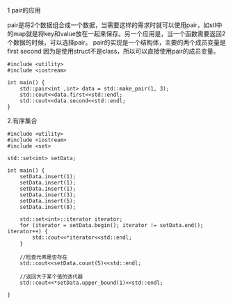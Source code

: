 1 pair的应用

pair是将2个数据组合成一个数据，当需要这样的需求时就可以使用pair，如stl中的map就是将key和value放在一起来保存。另一个应用是，当一个函数需要返回2个数据的时候，可以选择pair。 pair的实现是一个结构体，主要的两个成员变量是first second 因为是使用struct不是class，所以可以直接使用pair的成员变量。

	#include <utility>
	#include <iostream>
	
	int main() {
	    std::pair<int ,int> data = std::make_pair(1, 3);
	    std::cout<<data.first<<std::endl;
	    std::cout<<data.second<<std::endl;
	}

2.有序集合


	
	
	
	#include <utility>
	#include <iostream>
	#include <set>
	
	std::set<int> setData;
	
	int main() {
	    setData.insert(1);
	    setData.insert(1);
	    setData.insert(1);
	    setData.insert(3);
	    setData.insert(5);
	    setData.insert(8);
	
	    std::set<int>::iterator iterator;
	    for (iterator = setData.begin(); iterator != setData.end(); iterator++) {
	        std::cout<<*iterator<<std::endl;
	    }
	
	    //检查元素是否存在
	    std::cout<<setData.count(5)<<std::endl;
	
	    //返回大于某个值的迭代器
	    std::cout<<*setData.upper_bound(1)<<std::endl;
	    
	}
